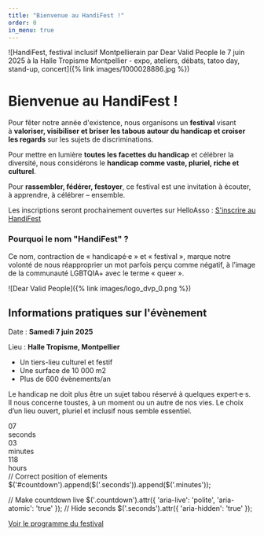 ```yaml
---
title: "Bienvenue au HandiFest !"
order: 0
in_menu: true
---
```

![HandiFest, festival inclusif Montpellierain par Dear Valid People le 7 juin 2025 à la Halle Tropisme Montpellier - expo, ateliers, débats, tatoo day, stand-up, concert]({% link images/1000028886.jpg %})

# Bienvenue au HandiFest !

Pour fêter notre année d'existence, nous organisons un **festival** visant à **valoriser, visibiliser et briser les tabous autour du handicap et croiser les regards** sur les sujets de discriminations.

Pour mettre en lumière **toutes les facettes du handicap** et célébrer la diversité, nous considérons le **handicap comme vaste, pluriel, riche et culturel**.

Pour **rassembler, fédérer, festoyer**, ce festival est une invitation à écouter, à apprendre, à célébrer – ensemble. 

Les inscriptions seront prochainement ouvertes sur HelloAsso :
<a href="https://www.helloasso.com/associations/dear-valid-people" class="bouton">S'inscrire au HandiFest</a> 


### Pourquoi le nom "HandiFest" ?

Ce nom, contraction de « handicapé·e » et « festival », marque notre volonté de nous réapproprier un mot parfois perçu comme négatif, à l’image de la communauté LGBTQIA+ avec le terme « queer ». 

![Dear Valid People]({% link images/logo_dvp_0.png %}) 

## Informations pratiques sur l'évènement

Date : **Samedi 7 juin 2025**

Lieu : **Halle Tropisme, Montpellier**

- Un tiers-lieu culturel et festif
- Une surface de 10 000 m2
- Plus de 600 évènements/an 

Le handicap ne doit plus être un sujet tabou réservé à quelques expert·e·s. 
Il nous concerne toustes, à un moment ou un autre de nos vies.
Le choix d’un lieu ouvert, pluriel et inclusif nous semble essentiel. 

<div id="countdown" class="countdown">
    <div class="seconds">
        <div class="seconds-digits">07</div>
        <div class="label">seconds</div>
    </div>
    <div class="minutes">
        <div class="minutes-digits">03</div>
        <div class="label">minutes</div>
    </div>
    <div class="hours">
        <div class="hours-digits">118</div>
        <div class="label">hours</div>
    </div>
</div>
// Correct position of elements
$('#countdown').append($('.seconds')).append($('.minutes'));

// Make countdown live
$('.countdown').attr({
    'aria-live': 'polite',
    'aria-atomic': 'true'
});
// Hide seconds
$('.seconds').attr({
    'aria-hidden': 'true'
});

[Voir le programme du festival](https://handifest-montpellier.fr/programme.html) 